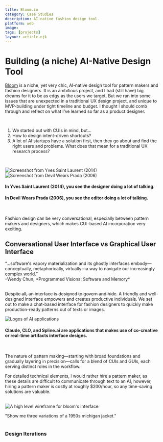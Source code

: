 ```yaml
---
title: Bloom.io
category: Case Studies
description: AI-native fashion design tool.
platform: web
image: 
tags: [projects]
layout: article.njk
---
```


# Building (a niche) AI-Native Design Tool

[Bloom](https://bloom3d.io/) is a niche, yet very chic, AI-native design tool for pattern makers and fashion designers. It is an ambitious project, and I had (still have) big dreams for it to be as edgy as the users we target. But we ran into some issues that are unexpected in a traditional UX design project, and unique to MVP-building under tight timeline and budget. I thought I should comb through and reflect on what I've learned so far as a product designer.

<br>

<ol>
    <li>We started out with CUIs in mind, but…
    <li>How to design intent-driven shortcuts?
    <li>A lot of AI startups have a solution first, then they go about and find the right users and problems. What does that mean for a traditional UX research process? 
</ol>
<br>

![Screenshot from Yves Saint Laurent (2014)](/assets/images/ysl.webp)
![Screenshot from Devil Wears Prada (2006)](/assets/images/dwp.webp)
#### In Yves Saint Laurent (2014), you see the designer doing a lot of talking.
#### In Devil Wears Prada (2006), you see the editor doing a lot of talking.

<br>


Fashion design can be very conversational, especially between pattern makers and designers, which makes CUI-based AI incorporation very exciting.

## Conversational User Interface vs Graphical User Interface

<div class="quote">
    “…software's vapory materialization and its ghostly interfaces embody— conceptually, metaphorically, virtually—a way to navigate our increasingly complex world.” <br>
–Wendy Chun, *Programmed Visions: Software and Memory*
</div>
<br>

~~Despite all, an interface is designed to govern and hide.~~ A friendly and well-designed interface empowers and creates productive individuals. We set out to make a chat-based interface for fashion designers to quickly make production-ready patterns out of texts or images.
<br>

![Logos of AI applications]()

#### Claude, CLO, and Spline.ai are applications that makes use of co-creative or real-time artifacts interface designs. 

<br>

The nature of pattern making—starting with broad foundations and gradually layering in precision—calls for a blend of CUIs and GUIs, each serving distinct roles in the workflow.

<div class="quote">
    For detailed technical elements, I would rather hire a pattern maker, as these details are difficult to communicate through text to an AI, however, hiring a pattern maker is costly at roughly $200/hour, so any time-saving solutions are valuable.
</div>
<br>

![A high level wireframe for bloom's interface]()

<div class="quote-">
    "Show me three variations of a 1950s michigan jacket."
</div>
<br>

### Design Iterations